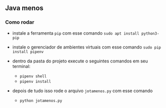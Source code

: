 ## Java menos

### Como rodar

- instale a ferramenta `pip` com esse comando `sudo apt install python3-pip`
- instale o gerenciador de ambientes virtuais com esse comando `sudo pip install pipenv`
- dentro da pasta do projeto execute o seguintes comandos em seu terminal:
    - `pipenv shell`
    - `pipenv install`

- depois de tudo isso rode o arquivo `jotamenos.py` com esse comando
    - `python jotamenos.py`